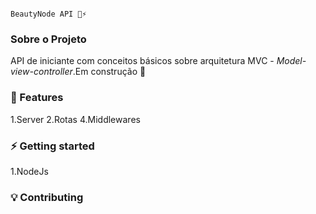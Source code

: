                                                                  BeautyNode API 🚀⚡️
                                                                   

### Sobre o Projeto

API de iniciante com conceitos básicos sobre arquitetura MVC - _Model-view-controller_.Em construção :construction:


### 🚀 Features
 
1.Server
2.Rotas
4.Middlewares

### ⚡️ Getting started

1.NodeJs



### 💡 Contributing

```Obrigado por estar interessado em contribuir!Todos os tipos de contribuições são bem-vindos, como correções de bugs ou problemas.




